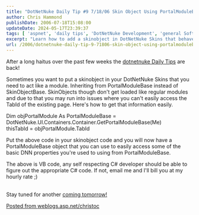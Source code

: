 ```yaml
---
title: "DotNetNuke Daily Tip #9 7/18/06 Skin Object Using PortalModuleBase"
author: Chris Hammond
publishDate: 2006-07-18T15:08:00
updateDate: 2024-05-17T23:39:37
tags: [ 'aspnet', 'daily tips', 'DotNetNuke Development', 'general Software Development' ]
excerpt: "Learn how to add a skinobject in DotNetNuke Skins that behaves like a module by inheriting from PortalModuleBase. Easily access TabId with this tip!"
url: /2006/dotnetnuke-daily-tip-9-71806-skin-object-using-portalmodulebase  # Use the generated URL with year
---
```

<p>After a long haitus over the past few weeks the <a href="https://www.chrishammond.com/tags?tags=daily+tips">dotnetnuke Daily Tips</a> are back!</p>  <p>Sometimes you want to put a skinobject in your DotNetNuke Skins that you need to act like a module. Inheriting from PortalModuleBase instead of SkinObjectBase. SkinObjects though don&#39;t get loaded like regular modules and due to that you may run into issues where you can&#39;t easily access the TabId of the existing page. Here&#39;s how to get that information easily.</p>  <p>Dim objPortalModule As PortalModuleBase = DotNetNuke.UI.Containers.Container.GetPortalModuleBase(Me)<br /> thisTabId&nbsp;= objPortalModule.TabId</p>  <p>Put the above code in your skinobject code and you will now have a PortalModuleBase object that you can use to easily access some of the basic DNN properties you&#39;re used to using from PortalModuleBase.</p>  <p>The above is VB code, any self respecting C# developer should be able to figure out the appropriate C# code. If not, email me and I&#39;ll bill you at my hourly rate ;)</p>  <p><br /> Stay tuned for&nbsp;another <a href="https://www.chrishammond.com/tags?tags=daily+tips">coming tomorrow!</p>  <p>Posted from <a href="https://weblogs.asp.net/christoc/">weblogs.asp.net/christoc</a></p> 

